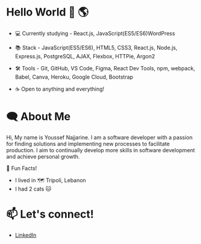 # Hello World :wave: :earth_americas:
- :computer: Currently studying - React.js, JavaScript(ES5/ES6)WordPress


- :books: Stack - JavaScript(ES5/ES6), HTML5, CSS3, React.js, Node.js, Express.js, PostgreSQL, AJAX, Flexbox, HTTPie, Argon2

- :hammer_and_wrench: Tools - Git, GitHub, VS Code, Figma, React Dev Tools, npm, webpack, Babel, Canva, Heroku, Google Cloud, Bootstrap

- :coffee: Open to anything and everything!

# :left_speech_bubble:   About Me

Hi, My name is Youssef Najjarine. I am a software developer with a passion for finding solutions and implementing new processes to facilitate production. I aim to continually develop more skills in software development and achieve personal growth.

:star2: Fun Facts!

- I lived in :world_map: Tripoli, Lebanon
- I had 2 cats :cat:

# :mailbox: Let's connect!
- [LinkedIn](https://www.linkedin.com/in/youssefnajjarine/)
